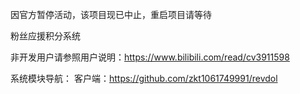 因官方暂停活动，该项目现已中止，重启项目请等待

粉丝应援积分系统

非开发用户请参照用户说明：https://www.bilibili.com/read/cv3911598

系统模块导航：
客户端：https://github.com/zkt1061749991/revdol
